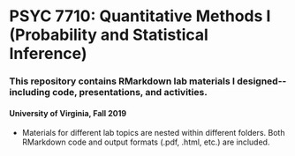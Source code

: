 # PSYC 7710: Quantitative Methods I (Probability and Statistical Inference)

### This repository contains RMarkdown lab materials I designed-- including code, presentations, and activities.

#### University of Virginia, Fall 2019

- Materials for different lab topics are nested within different folders. Both RMarkdown code and output formats (.pdf, .html, etc.) are included.
